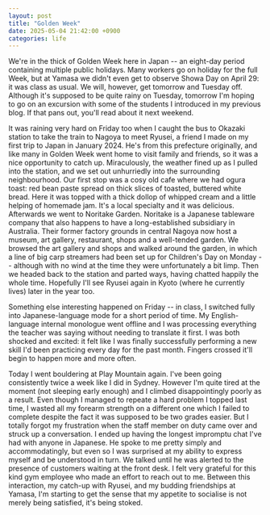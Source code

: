 ```yaml
---
layout: post
title: "Golden Week"
date: 2025-05-04 21:42:00 +0900
categories: life
---
```


We're in the thick of Golden Week here in Japan -- an eight-day period containing multiple
public holidays. Many workers go on holiday for the full Week, but at Yamasa we didn't even
get to observe Showa Day on April 29: it was class as usual. We will, however, get tomorrow
and Tuesday off. Although it's supposed to be quite rainy on Tuesday, tomorrow I'm hoping
to go on an excursion with some of the students I introduced in my previous blog. If 
that pans out, you'll read about it next weekend.

It was raining very hard on Friday too when I caught the bus to Okazaki station to take the
train to Nagoya to meet Ryusei, a friend I made on my first trip to Japan in January 2024.
He's from this prefecture originally, and like many in Golden Week went home to visit family
and friends, so it was a nice opportunity to catch up. Miraculously, the weather fined up
as I pulled into the station, and we set out unhurriedly into the surrounding neighbourhood.
Our first stop was a cosy old cafe where we had ogura toast: red bean paste spread on thick
slices of toasted, buttered white bread. Here it was topped with a thick dollop of whipped
cream and a little helping of homemade jam. It's a local specialty and it was delicious.
Afterwards we went to Noritake Garden. Noritake is a Japanese tableware company that also
happens to have a long-established subsidiary in Australia. Their former factory grounds in
central Nagoya now host a museum, art gallery, restaurant, shops and a well-tended garden.
We browsed the art gallery and shops and walked around the garden, in which a line of big carp
streamers had been set up for Children's Day on Monday -- although with no wind at the time
they were unfortunately a bit limp. Then we headed back to the station and parted ways, having
chatted happily the whole time. Hopefully I'll see Ryusei again in Kyoto (where he currently
lives) later in the year too.

Something else interesting happened on Friday -- in class, I switched fully into
Japanese-language mode for a short period of time. My English-language internal monologue
went offline and I was processing everything the teacher was saying without
needing to translate it first. I was both shocked and excited: it felt like I was
finally successfully performing a new skill I'd been practicing every day for the past month.
Fingers crossed it'll begin to happen more and more often.

Today I went bouldering at Play Mountain again. I've been going consistently twice a week
like I did in Sydney. However I'm quite tired at the moment (not sleeping early enough) and I
climbed disappointingly poorly as a result. Even though I managed to repeate a hard
problem I topped last time, I wasted all my forearm strength on a different one which I
failed to complete despite the fact it was supposed to be two grades easier. But I totally
forgot my frustration when the staff member on duty came over and struck up a conversation.
I ended up having the longest impromptu chat I've had with anyone in Japanese. He spoke to
me pretty simply and accommodatingly, but even so I was surprised at my ability to express
myself and be understood in turn. We talked until he was alerted to the presence of
customers waiting at the front desk. I felt very grateful for this kind gym employee who
made an effort to reach out to me. Between this interaction, my catch-up with Ryusei,
and my budding friendships at Yamasa, I'm starting to get the sense that my appetite to
socialise is not merely being satisfied, it's being stoked.
